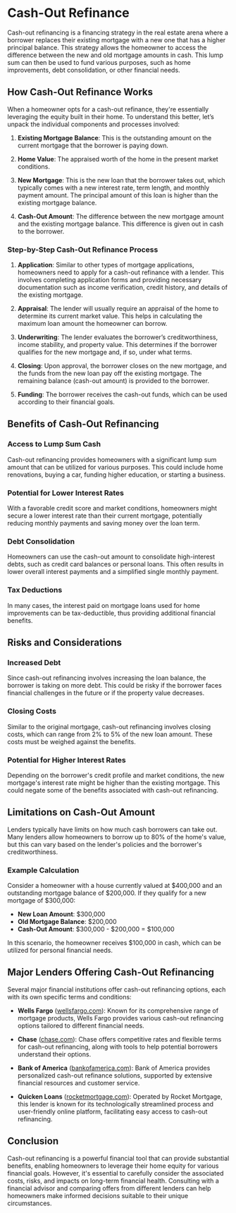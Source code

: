 # Cash-Out Refinance

Cash-out refinancing is a financing strategy in the real estate arena where a borrower replaces their existing mortgage with a new one that has a higher principal balance. This strategy allows the homeowner to access the difference between the new and old mortgage amounts in cash. This lump sum can then be used to fund various purposes, such as home improvements, debt consolidation, or other financial needs.

## How Cash-Out Refinance Works

When a homeowner opts for a cash-out refinance, they're essentially leveraging the equity built in their home. To understand this better, let’s unpack the individual components and processes involved:

1. **Existing Mortgage Balance**: This is the outstanding amount on the current mortgage that the borrower is paying down.

2. **Home Value**: The appraised worth of the home in the present market conditions.

3. **New Mortgage**: This is the new loan that the borrower takes out, which typically comes with a new interest rate, term length, and monthly payment amount. The principal amount of this loan is higher than the existing mortgage balance.

4. **Cash-Out Amount**: The difference between the new mortgage amount and the existing mortgage balance. This difference is given out in cash to the borrower.

### Step-by-Step Cash-Out Refinance Process

1. **Application**: Similar to other types of mortgage applications, homeowners need to apply for a cash-out refinance with a lender. This involves completing application forms and providing necessary documentation such as income verification, credit history, and details of the existing mortgage.

2. **Appraisal**: The lender will usually require an appraisal of the home to determine its current market value. This helps in calculating the maximum loan amount the homeowner can borrow.

3. **Underwriting**: The lender evaluates the borrower’s creditworthiness, income stability, and property value. This determines if the borrower qualifies for the new mortgage and, if so, under what terms.

4. **Closing**: Upon approval, the borrower closes on the new mortgage, and the funds from the new loan pay off the existing mortgage. The remaining balance (cash-out amount) is provided to the borrower.

5. **Funding**: The borrower receives the cash-out funds, which can be used according to their financial goals.

## Benefits of Cash-Out Refinancing

### Access to Lump Sum Cash

Cash-out refinancing provides homeowners with a significant lump sum amount that can be utilized for various purposes. This could include home renovations, buying a car, funding higher education, or starting a business.

### Potential for Lower Interest Rates

With a favorable credit score and market conditions, homeowners might secure a lower interest rate than their current mortgage, potentially reducing monthly payments and saving money over the loan term.

### Debt Consolidation

Homeowners can use the cash-out amount to consolidate high-interest debts, such as credit card balances or personal loans. This often results in lower overall interest payments and a simplified single monthly payment.

### Tax Deductions

In many cases, the interest paid on mortgage loans used for home improvements can be tax-deductible, thus providing additional financial benefits.

## Risks and Considerations

### Increased Debt

Since cash-out refinancing involves increasing the loan balance, the borrower is taking on more debt. This could be risky if the borrower faces financial challenges in the future or if the property value decreases.

### Closing Costs

Similar to the original mortgage, cash-out refinancing involves closing costs, which can range from 2% to 5% of the new loan amount. These costs must be weighed against the benefits.

### Potential for Higher Interest Rates

Depending on the borrower's credit profile and market conditions, the new mortgage's interest rate might be higher than the existing mortgage. This could negate some of the benefits associated with cash-out refinancing.

## Limitations on Cash-Out Amount

Lenders typically have limits on how much cash borrowers can take out. Many lenders allow homeowners to borrow up to 80% of the home's value, but this can vary based on the lender's policies and the borrower's creditworthiness.

### Example Calculation

Consider a homeowner with a house currently valued at $400,000 and an outstanding mortgage balance of $200,000. If they qualify for a new mortgage of $300,000:

- **New Loan Amount**: $300,000
- **Old Mortgage Balance**: $200,000
- **Cash-Out Amount**: $300,000 - $200,000 = $100,000

In this scenario, the homeowner receives $100,000 in cash, which can be utilized for personal financial needs.

## Major Lenders Offering Cash-Out Refinancing

Several major financial institutions offer cash-out refinancing options, each with its own specific terms and conditions:

- **Wells Fargo** ([wellsfargo.com](https://www.wellsfargo.com/mortgage/cashout-refinance/)): Known for its comprehensive range of mortgage products, Wells Fargo provides various cash-out refinancing options tailored to different financial needs.
  
- **Chase** ([chase.com](https://www.chase.com/personal/mortgage/cash-out-refinance)): Chase offers competitive rates and flexible terms for cash-out refinancing, along with tools to help potential borrowers understand their options.
  
- **Bank of America** ([bankofamerica.com](https://www.bankofamerica.com/mortgage/cash-out-refinance/)): Bank of America provides personalized cash-out refinance solutions, supported by extensive financial resources and customer service.
  
- **Quicken Loans** ([rocketmortgage.com](https://www.rocketmortgage.com/learn/cash-out-refinance)): Operated by Rocket Mortgage, this lender is known for its technologically streamlined process and user-friendly online platform, facilitating easy access to cash-out refinancing.

## Conclusion

Cash-out refinancing is a powerful financial tool that can provide substantial benefits, enabling homeowners to leverage their home equity for various financial goals. However, it's essential to carefully consider the associated costs, risks, and impacts on long-term financial health. Consulting with a financial advisor and comparing offers from different lenders can help homeowners make informed decisions suitable to their unique circumstances.
